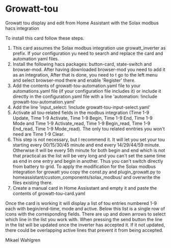 # Growatt-tou
Growatt tou display and edit from Home Assistant with the Solax modbus hacs integration

To install this card follow these steps.

1.  This card assumes the Solax modbus integration use growatt_inverter as prefix.  If your configuration yu need to search and replace the card and automation yaml files.
2.  Install the following hacs packages: button-card, state-switch and browser-mod. After having downloaded browser-mod you need to add it as an integration,  After that is done, you need to t go to the left menu and select browser-mod there and enable 'Register' there.
3.  Add the contents of growatt-tou-automation.yaml file to your automations.yaml file (if your configuration file includes it)  or include it directly in the configuration.yaml file with a line 'automation: !include growatt-tou-automation.yaml'
4.  Add the line 'input_select: !include growatt-tou-input-select.yaml'
5.  Activate all tou-related fields in the modbus integration (Time 1-9 Update, Time 1-9 Activate, Time 1-9 Begin, Time 1-9 End, Time 1-9 Mode and Time 1-9 Activate_read, Time 1-9 Begin_read, Time 1-9 End_read, Time 1-9 Mode_read).  The only tou related enntries you won't need are Time 1-9 Clear.
6. This step is not necessary, but I recommend it.  It will let you set your tou starting every 00/15/30/45 minute and end every 14/29/44/59 minute.  Otherwise it will be every 5th minute for both begin and end which is not that practical as the list will be very long and you can't set the same time as end in one entry and begin in another.  Thus you can't swítch directly from battery to grid.  To apply the modification for the Solax modbus integration for growatt you copy the const.py and plugin_growatt.py to homeassistant/custom_components/solax_modbus/ and overwrite the files existing there.
7. Create a manual card in Home Assisstant and empty it and paste the contents of growatt-tou-card.yaml


Once the card is working it will display a list of tou entries numbered 1-9 each with begin/end-time, mode and active.  Below this list is a single row of icons with the corresponding fields.  There are up and down arrows to select which line in the list you work with.  When pressing the send button the line in the list will be updated once the inverter has accepted it.  If it not updated, there could be overlapping active lines that prevent it from being accepted. 

Mikael Wahlgren
